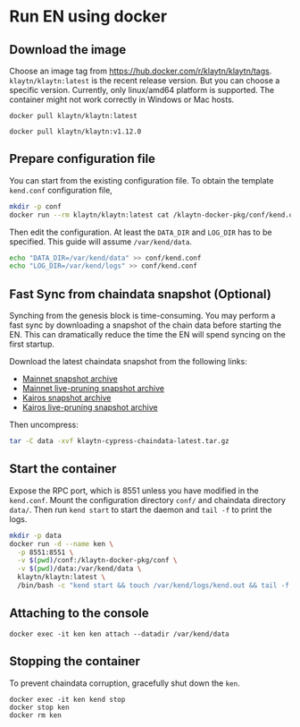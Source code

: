 # Run EN using docker

## Download the image

Choose an image tag from https://hub.docker.com/r/klaytn/klaytn/tags. `klaytn/klaytn:latest` is the recent release version. But you can choose a specific version. Currently, only linux/amd64 platform is supported. The container might not work correctly in Windows or Mac hosts.

```
docker pull klaytn/klaytn:latest
```

```
docker pull klaytn/klaytn:v1.12.0
```

## Prepare configuration file

You can start from the existing configuration file. To obtain the template `kend.conf` configuration file,

```sh
mkdir -p conf
docker run --rm klaytn/klaytn:latest cat /klaytn-docker-pkg/conf/kend.conf > conf/kend.conf
```

Then edit the configuration. At least the `DATA_DIR` and `LOG_DIR` has to be specified. This guide will assume `/var/kend/data`.

```sh
echo "DATA_DIR=/var/kend/data" >> conf/kend.conf
echo "LOG_DIR=/var/kend/logs" >> conf/kend.conf
```

## Fast Sync from chaindata snapshot (Optional)

Synching from the genesis block is time-consuming. You may perform a fast sync by downloading a snapshot of the chain data before starting the EN. This can dramatically reduce the time the EN will spend syncing on the first startup.

Download the latest chaindata snapshot from the following links:

- [Mainnet snapshot archive](http://packages.klaytn.net/cypress/chaindata/)
- [Mainnet live-pruning snapshot archive](https://packages.klaytn.net/cypress/pruning-chaindata/)
- [Kairos snapshot archive](http://packages.klaytn.net/baobab/chaindata/)
- [Kairos live-pruning snapshot archive](http://packages.klaytn.net/baobab/pruning-chaindata/)

Then uncompress:

```sh
tar -C data -xvf klaytn-cypress-chaindata-latest.tar.gz
```

## Start the container

Expose the RPC port, which is 8551 unless you have modified in the `kend.conf`. Mount the configuration directory `conf/` and chaindata directory `data/`. Then run `kend start` to start the daemon and `tail -f` to print the logs.

```sh
mkdir -p data
docker run -d --name ken \
  -p 8551:8551 \
  -v $(pwd)/conf:/klaytn-docker-pkg/conf \
  -v $(pwd)/data:/var/kend/data \
  klaytn/klaytn:latest \
  /bin/bash -c "kend start && touch /var/kend/logs/kend.out && tail -f /var/kend/logs/kend.out"
```

## Attaching to the console

```
docker exec -it ken ken attach --datadir /var/kend/data
```

## Stopping the container

To prevent chaindata corruption, gracefully shut down the `ken`.

```
docker exec -it ken kend stop
docker stop ken
docker rm ken
```